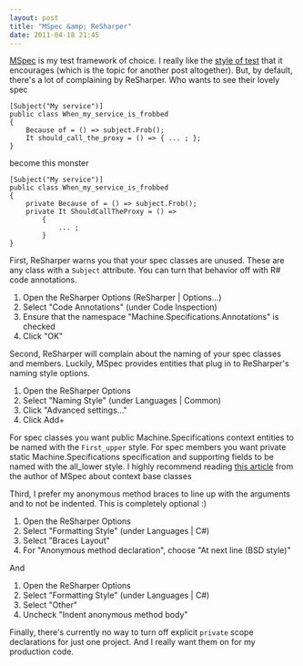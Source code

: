 ```yaml
---
layout: post
title: "MSpec &amp; ReSharper"
date: 2011-04-18 21:45
---
```


[MSpec][m] is my test framework of choice. I really like the [style of test][bdd] that it encourages (which is the topic for another post altogether). But, by default, there's a lot of complaining by ReSharper. Who wants to see their lovely spec

```
[Subject("My service")]
public class When_my_service_is_frobbed
{
    Because of = () => subject.Frob();
    It should_call_the_proxy = () => { ... ; };
}
```

become this monster

```
[Subject("My service")]
public class When_my_service_is_frobbed
{
    private Because of = () => subject.Frob();
    private It ShouldCallTheProxy = () =>
        {
            ... ;
        }
}
```

First, ReSharper warns you that your spec classes are unused. These are any class with a `Subject` attribute. You can turn that behavior off with R# code annotations.

 1. Open the ReSharper Options (ReSharper | Options...)
 2. Select "Code Annotations" (under Code Inspection)
 3. Ensure that the namespace "Machine.Specifications.Annotations" is checked
 4. Click "OK"

Second, ReSharper will complain about the naming of your spec classes and members. Luckily, MSpec provides entities that plug in to ReSharper's naming style options.

 1. Open the ReSharper Options
 2. Select "Naming Style" (under Languages | Common)
 3. Click "Advanced settings..."
 4. Click Add+

For spec classes you want public Machine.Specifications context entities to be named with the `First_upper` style. For spec members you want private static Machine.Specifications specification and supporting fields to be named with the all_lower style. I highly recommend reading [this article][m-ctx] from the author of MSpec about context base classes

Third, I prefer my anonymous method braces to line up with the arguments and to not be indented. This is completely optional :)

 1. Open the ReSharper Options
 2. Select "Formatting Style" (under Languages | C#)
 3. Select "Braces Layout"
 4. For "Anonymous method declaration", choose "At next line (BSD style)"

And

 1. Open the ReSharper Options
 2. Select "Formatting Style" (under Languages | C#)
 3. Select "Other"
 4. Uncheck "Indent anonymous method body"

Finally, there's currently no way to turn off explicit `private` scope declarations for  just one project. And I really want them on for my production code.

 [m]: https://github.com/machine/machine.specifications
 [m-ctx]: http://codebetter.com/aaronjensen/2009/10/05/a-recent-conversation-about-mspec-practices/
 [bdd]: http://dannorth.net/introducing-bdd/
